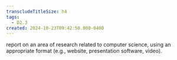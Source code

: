 ```yaml
---
transcludeTitleSize: h4
tags:
  - D2.3
created: 2024-10-23T09:42:50.000-0400
---
```

report on an area of research related to computer science, using an appropriate format (e.g., website, presentation software, video).